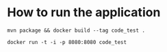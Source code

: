 # How to run the application

```
mvn package && docker build --tag code_test .

docker run -t -i -p 8080:8080 code_test
```



